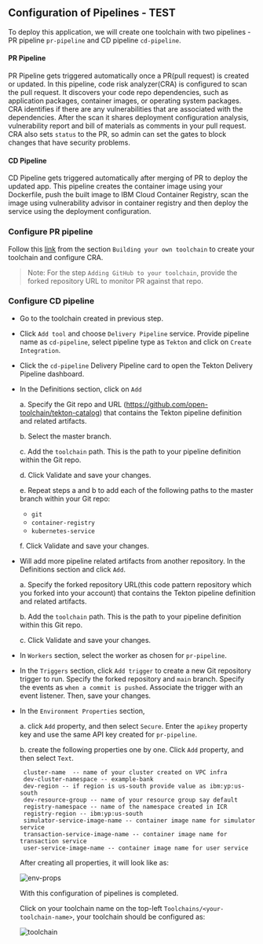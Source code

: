 
## Configuration of Pipelines - TEST

To deploy this application, we will create one toolchain with two pipelines - PR pipeline `pr-pipeline` and CD pipeline `cd-pipeline`.

#### PR Pipeline

PR Pipeline gets triggered automatically once a PR(pull request) is created or updated. In this pipeline, code risk analyzer(CRA) is configured to scan the pull request. It discovers your code repo dependencies, such as application packages, container images, or operating system packages. CRA identifies if there are any vulnerabilities that are associated with the dependencies. After the scan it shares deployment configuration analysis, vulnerability report and bill of materials as comments in your pull request. CRA also sets `status` to the PR, so admin can set the gates to block changes that have security problems. 

#### CD Pipeline

CD Pipeline gets triggered automatically after merging of PR to deploy the updated app. This pipeline creates the container image using your Dockerfile, push the built image to IBM Cloud Container Registry, scan the image using vulnerability advisor in container registry and then deploy the service using the deployment configuration.

### Configure PR pipeline

Follow this [link](https://cloud.ibm.com/docs/ContinuousDelivery?topic=ContinuousDelivery-cd-configure-cra-repos#cra_build_toolchain) from the section `Building your own toolchain` to create your toolchain and configure CRA.

> Note: For the step `Adding GitHub to your toolchain`, provide the forked repository URL to monitor PR against that repo.

### Configure CD pipeline

- Go to the toolchain created in previous step.
- Click `Add tool` and choose `Delivery Pipeline` service. Provide pipeline name as `cd-pipeline`, select pipeline type as `Tekton` and click on `Create Integration`.
- Click the `cd-pipeline` Delivery Pipeline card to open the Tekton Delivery Pipeline dashboard.
- In the Definitions section, click on `Add`

  a. Specify the Git repo and URL (https://github.com/open-toolchain/tekton-catalog) that contains the Tekton pipeline definition and related artifacts.

  b. Select the master branch.

  c. Add the `toolchain` path. This is the path to your pipeline definition within the Git repo.

  d. Click Validate and save your changes.

  e. Repeat steps a and b to add each of the following paths to the master branch within your Git repo:

    * `git`
    * `container-registry`
    * `kubernetes-service`

  f. Click Validate and save your changes.

- Will add more pipeline related artifacts from another repository. In the Definitions section and click `Add`.

  a. Specify the forked repository URL(this code pattern repository which you forked into your account) that contains the Tekton pipeline definition and related artifacts.

  b. Add the `toolchain` path. This is the path to your pipeline definition within this Git repo.

  c. Click Validate and save your changes.
  
- In `Workers` section, select the worker as chosen for `pr-pipeline`.

- In the `Triggers` section, click `Add trigger` to create a new Git repository trigger to run. Specify the forked repository and `main` branch. Specify the events as `when a commit is pushed`. Associate the trigger with an event listener. Then, save your changes.

- In the `Environment Properties` section,

  a. click `Add` property, and then select `Secure`. Enter the `apikey` property key and use the same API key created for `pr-pipeline`.
  
  b. create the following properties one by one. Click `Add` property, and then select `Text`.
   
    ```
     cluster-name  -- name of your cluster created on VPC infra
     dev-cluster-namespace -- example-bank
     dev-region -- if region is us-south provide value as ibm:yp:us-south
     dev-resource-group -- name of your resource group say default
     registry-namespace -- name of the namespace created in ICR
     registry-region -- ibm:yp:us-south
     simulator-service-image-name -- container image name for simulator service
     transaction-service-image-name -- container image name for transaction service
     user-service-image-name -- container image name for user service
    ```
    
    After creating all properties, it will look like as:
    
    ![env-props](images/env-properties.png)
    
    With this configuration of pipelines is completed.
    
    Click on your toolchain name on the top-left `Toolchains/<your-toolchain-name>`, your toolchain should be configured as:
    
    ![toolchain](images/configured-toolchain.png)
